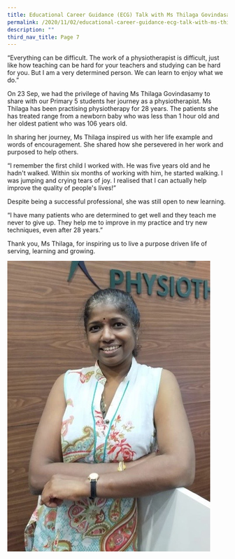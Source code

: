 ```yaml
---
title: Educational Career Guidance (ECG) Talk with Ms Thilaga Govindasamy
permalink: /2020/11/02/educational-career-guidance-ecg-talk-with-ms-thilaga-govindasamy/
description: ""
third_nav_title: Page 7
---
```

<p>&ldquo;Everything can be difficult. The work of a physiotherapist is difficult, just like how teaching can be hard for your teachers and studying can be hard for you. But I am a very determined person. We can learn to enjoy what we do.&rdquo;</p>
<p>On 23 Sep, we had the privilege of having Ms Thilaga Govindasamy to share with our Primary 5 students her journey as a physiotherapist. Ms Thilaga has been practising physiotherapy for 28 years. The patients she has treated range from a newborn baby who was less than 1 hour old and her oldest patient who was 106 years old.</p>
<p>In sharing her journey, Ms Thilaga inspired us with her life example and words of encouragement. She shared how she persevered in her work and purposed to help others.</p>
<p>&ldquo;I remember the first child I worked with. He was five years old and he hadn't walked. Within six months of working with him, he started walking. I was jumping and crying tears of joy. I realised that I can actually help improve the quality of people's lives!&rdquo;</p>
<p>Despite being a successful professional, she was still open to new learning.</p>
<p>&ldquo;I have many patients who are determined to get well and they teach me never to give up. They help me to improve in my practice and try new techniques, even after 28 years.&rdquo;</p>
<p>Thank you, Ms Thilaga, for inspiring us to live a purpose driven life of serving, learning and growing.</p>

![](/images/Ms-Thilaga.jpg)